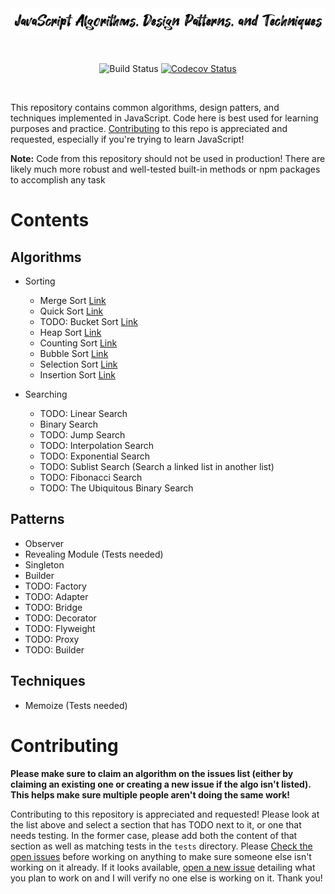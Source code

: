 <div align="center">

<img src="https://raw.githubusercontent.com/nas5w/javascript-patterns/master/logo.png" alt="JavaScript Algorithms, Design Patterns, and Techniques" />

&nbsp;

![Build Status](https://travis-ci.org/nas5w/javascript-patterns.svg?branch=master)
[![Codecov Status](https://codecov.io/gh/nas5w/javascript-patterns/branch/master/graph/badge.svg)](https://codecov.io/gh/nas5w/javascript-patterns/branch/master)

</div>
<br />

This repository contains common algorithms, design patters, and techniques implemented in JavaScript. Code here is best used for learning purposes and practice. [Contributing](#Contributing) to this repo is appreciated and requested, especially if you're trying to learn JavaScript!

**Note:** Code from this repository should not be used in production! There are likely much more robust and well-tested built-in methods or npm packages to accomplish any task

# Contents

## Algorithms

- Sorting

  - Merge Sort <a href="https://www.hackerearth.com/practice/algorithms/sorting/merge-sort/tutorial/">Link</a>
  - Quick Sort <a href="https://www.hackerearth.com/practice/algorithms/sorting/quick-sort/tutorial/">Link</a>
  - TODO: Bucket Sort <a href="https://www.hackerearth.com/practice/algorithms/sorting/bucket-sort/tutorial/">Link</a>
  - Heap Sort <a href="https://www.hackerearth.com/practice/algorithms/sorting/heap-sort/tutorial/">Link</a>
  - Counting Sort <a href="https://www.hackerearth.com/practice/algorithms/sorting/counting-sort/tutorial/">Link</a>
  - Bubble Sort <a href="https://www.hackerearth.com/practice/algorithms/sorting/bubble-sort/tutorial/">Link</a>
  - Selection Sort <a href="https://www.hackerearth.com/practice/algorithms/sorting/selection-sort/tutorial/">Link</a>
  - Insertion Sort  <a href="https://www.hackerearth.com/practice/algorithms/sorting/insertion-sort/tutorial/">Link</a>

- Searching

  - TODO: Linear Search
  - Binary Search
  - TODO: Jump Search
  - TODO: Interpolation Search
  - TODO: Exponential Search
  - TODO: Sublist Search (Search a linked list in another list)
  - TODO: Fibonacci Search
  - TODO: The Ubiquitous Binary Search

## Patterns

- Observer
- Revealing Module (Tests needed)
- Singleton
- Builder
- TODO: Factory
- TODO: Adapter
- TODO: Bridge
- TODO: Decorator
- TODO: Flyweight
- TODO: Proxy
- TODO: Builder

## Techniques

- Memoize (Tests needed)

# Contributing

**Please make sure to claim an algorithm on the issues list (either by claiming an existing one or creating a new issue if the algo isn't listed). This helps make sure multiple people aren't doing the same work!**

Contributing to this repository is appreciated and requested! Please look at the list above and select a section that has TODO next to it, or one that needs testing. In the former case, please add both the content of that section as well as matching tests in the `tests` directory. Please [Check the open issues](https://github.com/nas5w/javascript-patterns/issues) before working on anything to make sure someone else isn't working on it already. If it looks available, [open a new issue](https://github.com/nas5w/javascript-patterns/issues/new) detailing what you plan to work on and I will verify no one else is working on it. Thank you!
